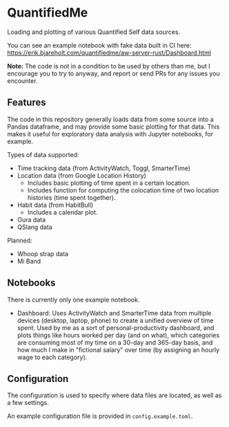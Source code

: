 QuantifiedMe
============

Loading and plotting of various Quantified Self data sources.

You can see an example notebook with fake data built in CI here: https://erik.bjareholt.com/quantifiedme/aw-server-rust/Dashboard.html

**Note:** The code is not in a condition to be used by others than me, but I encourage you to try to anyway, and report or send PRs for any issues you encounter.

## Features

The code in this repository generally loads data from some source into a Pandas dataframe, and may provide some basic plotting for that data. 
This makes it useful for exploratory data analysis with Jupyter notebooks, for example.

Types of data supported:

 - Time tracking data (from ActivityWatch, Toggl, SmarterTime)
 - Location data (from Google Location History)
   - Includes basic plotting of time spent in a certain location.
   - Includes function for computing the colocation time of two location histories (time spent together).
 - Habit data (from HabitBull)
   - Includes a calendar plot.
 - Oura data
 - QSlang data

Planned:

 - Whoop strap data
 - Mi Band

## Notebooks

There is currently only one example notebook.

 - Dashboard: Uses ActivityWatch and SmarterTime data from multiple devices (desktop, laptop, phone) to create a unified overview of time spent. Used by me as a sort of personal-productivity dashboard, and plots things like hours worked per day (and on what), which categories are consuming most of my time on a 30-day and 365-day basis, and how much I make in "fictional salary" over time (by assigning an hourly wage to each category).

## Configuration

The configuration is used to specify where data files are located, as well as a few settings.

An example configuration file is provided in `config.example.toml`.
